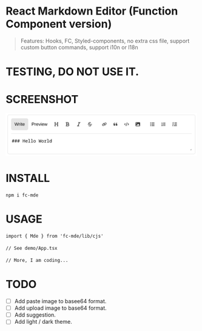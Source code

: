 # React Markdown Editor (Function Component version)

> Features: Hooks, FC, Styled-components, no extra css file, support custom button commands, support i10n or l18n

# TESTING, DO NOT USE IT.

# SCREENSHOT

![Screenshot](screenshot.png)

# INSTALL

```
npm i fc-mde
```

# USAGE

```
import { Mde } from 'fc-mde/lib/cjs'

// See demo/App.tsx

// More, I am coding...
```

# TODO

- [ ] Add paste image to basee64 format.
- [ ] Add upload image to base64 format.
- [ ] Add suggestion.
- [ ] Add light / dark theme.
